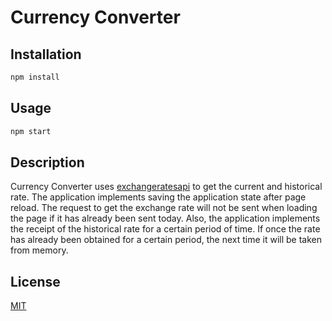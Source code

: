 # Currency Converter

## Installation


```bash
npm install
```

## Usage

```bash
npm start
```

## Description
Currency Converter uses [exchangeratesapi](https://exchangeratesapi.io/) to get the current and historical rate. The application implements saving the application state after page reload. The request to get the exchange rate will not be sent when loading the page if it has already been sent today.
Also, the application implements the receipt of the historical rate for a certain period of time. If once the rate has already been obtained for a certain period, the next time it will be taken from memory.

## License
[MIT](https://choosealicense.com/licenses/mit/)